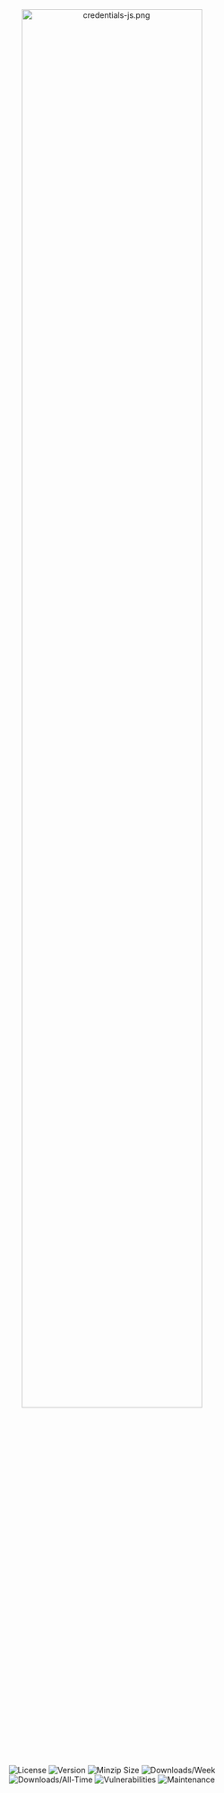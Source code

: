 <div align='center'>
<img style='width: 80%;' alt='credentials-js.png' src='https://raw.githubusercontent.com/br14n-sol/brands/main/credentials-js.png'>
<div align='center'>

![License](https://img.shields.io/npm/l/credentials-js?style=for-the-badge&color=blue)
![Version](https://img.shields.io/npm/v/credentials-js?style=for-the-badge&color=blue)
![Minzip Size](https://img.shields.io/bundlephobia/minzip/credentials-js?style=for-the-badge&label=minzip%20size&color=orange)
![Downloads/Week](https://img.shields.io/npm/dw/credentials-js?style=for-the-badge&color=yellow)
![Downloads/All-Time](https://img.shields.io/npm/dt/credentials-js?style=for-the-badge&color=yellow)
![Vulnerabilities](https://img.shields.io/snyk/vulnerabilities/npm/credentials-js?style=for-the-badge&color=orange)
![Maintenance](https://img.shields.io/npms-io/maintenance-score/credentials-js?style=for-the-badge&color=orange)

</div>
</div>
